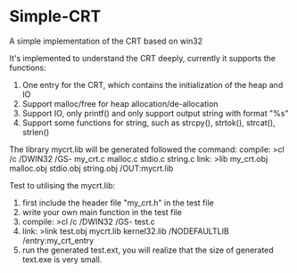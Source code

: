 # Simple-CRT
A simple implementation of the CRT based on win32

It's implemented to understand the CRT deeply, currently it supports the functions:
  1. One entry for the CRT, which contains the initialization of the heap and IO
  2. Support malloc/free for heap allocation/de-allocation
  3. Support IO, only printf() and only support output string with format "%s"
  4. Support some functions for string, such as strcpy(), strtok(), strcat(), strlen()

The library mycrt.lib will be generated followed the command:
  compile: >cl /c /DWIN32 /GS- my_crt.c malloc.c stdio.c string.c
  link:    >lib my_crt.obj malloc.obj stdio.obj string.obj /OUT:mycrt.lib
  
Test to utilising the mycrt.lib:
  1. first include the header file "my_crt.h" in the test file
  2. write your own main function in the test file
  3. compile: >cl /c /DWIN32 /GS- test.c
  4. link:    >link test.obj mycrt.lib kernel32.lib /NODEFAULTLIB /entry:my_crt_entry
  5. run the generated test.ext, you will realize that the size of generated text.exe is very small.
